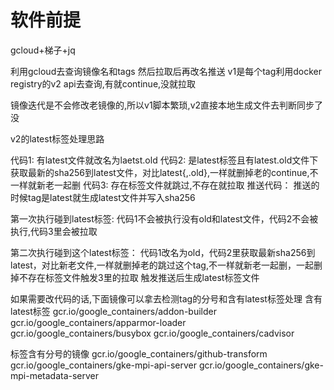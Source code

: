 # 软件前提
gcloud+梯子+jq

利用gcloud去查询镜像名和tags
然后拉取后再改名推送
v1是每个tag利用docker registry的v2 api去查询,有就continue,没就拉取

镜像迭代是不会修改老镜像的,所以v1脚本繁琐,v2直接本地生成文件去判断同步了没

v2的latest标签处理思路

代码1:  有latest文件就改名为laetst.old
代码2:  是latest标签且有latest.old文件下获取最新的sha256到latest文件，对比latest{,.old},一样就删掉老的continue,不一样就新老一起删
代码3:  存在标签文件就跳过,不存在就拉取
推送代码：   推送的时候tag是latest就生成latest文件并写入sha256

第一次执行碰到latest标签:
代码1不会被执行没有old和latest文件，代码2不会被执行,代码3里会被拉取

第二次执行碰到这个latest标签：
代码1改名为old，代码2里获取最新sha256到latest，对比新老文件,一样就删掉老的跳过这个tag,不一样就新老一起删，一起删掉不存在标签文件触发3里的拉取
触发推送后生成latest标签文件

如果需要改代码的话,下面镜像可以拿去检测tag的分号和含有latest标签处理
含有latest标签
gcr.io/google_containers/addon-builder
gcr.io/google_containers/apparmor-loader
gcr.io/google_containers/busybox
gcr.io/google_containers/cadvisor

标签含有分号的镜像
gcr.io/google_containers/github-transform
gcr.io/google_containers/gke-mpi-api-server
gcr.io/google_containers/gke-mpi-metadata-server
